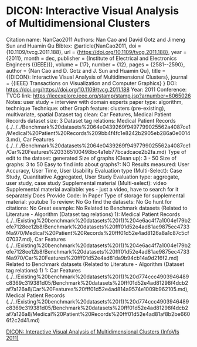# DICON: Interactive Visual Analysis of Multidimensional Clusters

Citation name: NanCao2011
Authors: Nan Cao and David Gotz and Jimeng Sun and Huamin Qu
Bibtex: @article{NanCao2011,
doi = {10.1109/tvcg.2011.188},
url = {https://doi.org/10.1109/tvcg.2011.188},
year = {2011},
month = dec,
publisher = {Institute of Electrical and Electronics Engineers ({IEEE})},
volume = {17},
number = {12},
pages = {2581--2590},
author = {Nan Cao and D. Gotz and J. Sun and Huamin Qu},
title = {{DICON}: Interactive Visual Analysis of Multidimensional Clusters},
journal = {{IEEE} Transactions on Visualization and Computer Graphics}
}
DOI: https://doi.org/https://doi.org/10.1109/tvcg.2011.188
Year: 2011
Conference: TVCG
link: https://ieeexplore.ieee.org/stamp/stamp.jsp?arnumber=6065026
Notes: user study + interview with domain experts
paper type: algorithm, technique
Technique: other
Graph feature: clusters (pre-existing), multivariate, spatial
Dataset tag clean: Car Features, Medical Patient Records
dataset size: 3
Dataset tag relations: Medical Patient Records (../../../Benchmark%20datasets%2064e0439269f9497799025562a4087ce1/Medical%20Patient%20Records%209bb4f4fc1e8242b2905eb286a0e00143.md), Car Features (../../../Benchmark%20datasets%2064e0439269f9497799025562a4087ce1/Car%20Features%203365100498bc4a1eb77bcadcace2b2fa.md)
Type of edit to the dataset: generated
Size of graphs (Clean up): 3 - 50
Size of graphs: 3 to 50
Easy to find info about graphs?: NO
Results measured: User Accuracy, User Time, User Usability
Evaluation type (Multi-Select): Case Study, Quantitative Aggregated, User Study
Evaluation type: aggregate, user study, case study
Supplemental material (Multi-select): video
Supplemental material available: yes - just a video, have to search for it separately
Does Provide Code: In Paper
Type of storage for supplemental material: youtube
To review: No
Go find the datasets: No
Go hunt for citations: No
Great example: No
Related to Benchmark datasets (Related to Literature - Algorithm (Dataset tag relations) 1): Medical Patient Records (../../Existing%20benchmark%20datasets%20(1)%204e6ac4f7a1004e179b2efe7128ee12b8/Benchmark%20datasets%20fff01d52e4ad81ae9875ec4733f4a970/Medical%20Patient%20Records%20fff01d52e4ad8126a8a1c87c5cf07037.md), Car Features (../../Existing%20benchmark%20datasets%20(1)%204e6ac4f7a1004e179b2efe7128ee12b8/Benchmark%20datasets%20fff01d52e4ad81ae9875ec4733f4a970/Car%20Features%20fff01d52e4ad81da9b94cb14a9d216f2.md)
Related to Benchmark datasets (Related to Literature - Algorithm (Dataset tag relations) 1) 1: Car Features (../../Existing%20benchmark%20datasets%20(1)%20d774ccc4903946489c8369c319381d05/Benchmark%20datasets%20fff01d52e4ad81298f4dcb2af7a126a8/Car%20Features%20fff01d52e4ad814a9574e1009b962105.md), Medical Patient Records (../../Existing%20benchmark%20datasets%20(1)%20d774ccc4903946489c8369c319381d05/Benchmark%20datasets%20fff01d52e4ad81298f4dcb2af7a126a8/Medical%20Patient%20Records%20fff01d52e4ad81af8b2be6606f2c2d41.md)

[DICON: Interactive Visual Analysis of Multidimensional Clusters (InfoVIs 2011)](https://www.youtube.com/watch?v=1WyFfTENk_I)